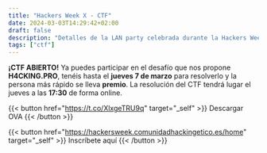```yaml
---
title: "Hackers Week X - CTF"
date: 2024-03-03T14:29:42+02:00
draft: false
description: "Detalles de la LAN party celebrada durante la Hackers Week X"
tags: ["ctf"]
---
```


**¡CTF ABIERTO!** Ya puedes participar en el desafío que nos propone **H4CKING.PRO**, tenéis hasta el **jueves 7 de marzo** para resolverlo y la persona más rápido se lleva **premio**. La resolución del CTF tendrá lugar el jueves a las **17:30** de forma online.

{{< button href="https://t.co/XlxgeTRU9q" target="_self" >}}
Descargar OVA
{{< /button >}}
<br/>

{{< button href="https://hackersweek.comunidadhackingetico.es/home" target="_self" >}}
Inscríbete aquí
{{< /button >}}
